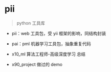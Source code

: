 # pii

> python 工具库

- pii：web 工具包，受 yii 框架的影响，同结构封装
- pai：pml 机器学习工具包，抽象重复代码

- x10_ml 算法工程师-高级深度学习 总结
- x90_project 做过的 demo
